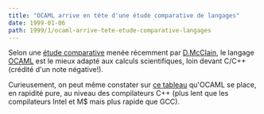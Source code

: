 ```yaml
---
title: "OCAML arrive en tête d'une étude comparative de langages"
date: 1999-01-06
path: 1999/1/ocaml-arrive-tete-etude-comparative-langages
---
```


<P>
Selon une <A HREF="http://www.azstarnet.com/~dmcclain/LanguageStudy.html">étude
comparative</A> menée récemment par <A HREF="http://www.azstarnet.com/~dmcclain/">D.McClain</A>, le langage <A HREF="http://caml.inria.fr/">OCAML</A> est le mieux adapté aux calculs
scientifiques, loin devant C/C++ (crédité d'un note négative!).
</P>

<P>
Curieusement, on peut même constater sur <A HREF="http://www.azstarnet.com/~dmcclain/LangSpeed.gif">ce tableau</A>
qu'OCAML se place, en rapidité pure, au niveau des compilateurs C++
(plus lent que les compilateurs Intel et M$ mais plus rapide que GCC).
</P>



